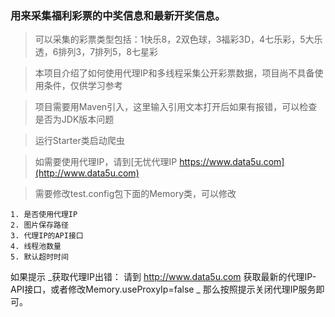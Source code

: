 ### 用来采集福利彩票的中奖信息和最新开奖信息。

> 可以采集的彩票类型包括：1快乐8，2双色球，3福彩3D，4七乐彩，5大乐透，6排列3，7排列5，8七星彩

> 本项目介绍了如何使用代理IP和多线程采集公开彩票数据，项目尚不具备使用条件，仅供学习参考

> 项目需要用Maven引入，这里输入引用文本打开后如果有报错，可以检查是否为JDK版本问题

> 运行Starter类启动爬虫

> 如需要使用代理IP，请到[无忧代理IP https://www.data5u.com](http://www.data5u.com)

> 需要修改test.config包下面的Memory类，可以修改

    1. 是否使用代理IP
    2. 图片保存路径
    3. 代理IP的API接口
    4. 线程池数量
    5. 默认超时时间

如果提示 _获取代理IP出错： 请到 http://www.data5u.com 获取最新的代理IP-API接口，或者修改Memory.useProxyIp=false _
那么按照提示关闭代理IP服务即可。
